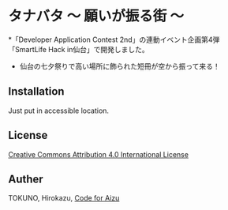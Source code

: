 タナバタ 〜 願いが振る街 〜
========

*「Developer Application Contest 2nd」の連動イベント企画第4弾「SmartLife Hack in仙台」で開発しました。  
* 仙台の七夕祭りで高い場所に飾られた短冊が空から振って来る！

Installation
--------
Just put in accessible location.

License
--------
[Creative Commons Attribution 4.0 International License](http://creativecommons.org/licenses/by/4.0/)

Auther
--------
TOKUNO, Hirokazu, [Code for Aizu](http://aizu.io/)
